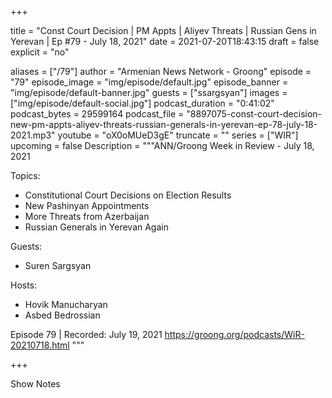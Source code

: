 
+++

title = "Const Court Decision | PM Appts | Aliyev Threats | Russian Gens in Yerevan | Ep #79 - July 18, 2021"
date = 2021-07-20T18:43:15
draft = false
explicit = "no"

aliases = ["/79"]
author = "Armenian News Network - Groong"
episode = "79"
episode_image = "img/episode/default.jpg"
episode_banner = "img/episode/default-banner.jpg"
guests = ["ssargsyan"]
images = ["img/episode/default-social.jpg"]
podcast_duration = "0:41:02"
podcast_bytes = 29599164
podcast_file = "8897075-const-court-decision-new-pm-appts-aliyev-threats-russian-generals-in-yerevan-ep-78-july-18-2021.mp3"
youtube = "oX0oMUeD3gE"
truncate = ""
series = ["WIR"]
upcoming = false
Description = """ANN/Groong Week in Review - July 18, 2021

Topics:
* Constitutional Court Decisions on Election Results
* New Pashinyan Appointments
* More Threats from Azerbaijan
* Russian Generals in Yerevan Again

Guests:
* Suren Sargsyan

Hosts:
* Hovik Manucharyan
* Asbed Bedrossian


Episode 79 | Recorded: July 19, 2021
https://groong.org/podcasts/WiR-20210718.html
"""

+++

Show Notes


